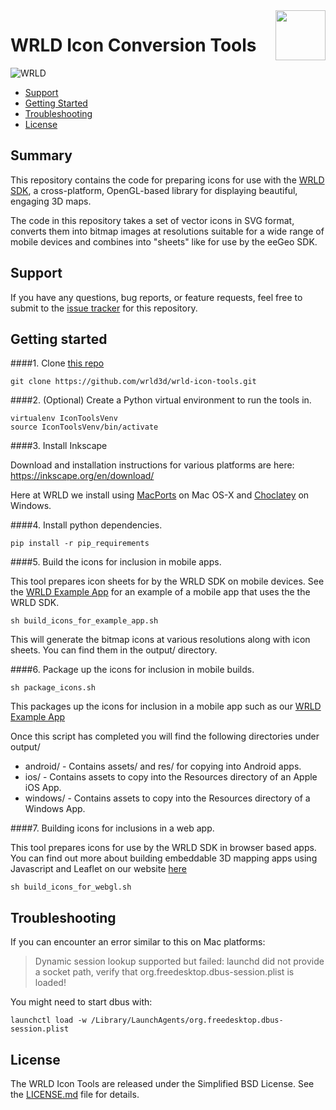 <a href="http://www.wrld3d.com/">
    <img src="http://cdn2.eegeo.com/wp-content/uploads/2017/04/WRLD_Blue.png" align="right" height="80px" />
</a>

# WRLD Icon Conversion Tools

![WRLD](http://cdn2.eegeo.com/wp-content/uploads/2017/04/screenselection01.png)

* [Support](#support)
* [Getting Started](#getting-started)
* [Troubleshooting](#troubleshooting)
* [License](#license)

## Summary

This repository contains the code for preparing icons for use with the [WRLD SDK](http://www.eegeo.com/), a cross-platform, OpenGL-based library for displaying beautiful, engaging 3D maps.

The code in this repository takes a set of vector icons in SVG format, converts them into bitmap images at resolutions suitable for a wide range of mobile devices and combines into "sheets" like for use by the eeGeo SDK.

## Support

If you have any questions, bug reports, or feature requests, feel free to submit to the [issue tracker](https://github.com/wrld3d/wrld-icon-tools/issues) for this repository.

## Getting started

####1. Clone [this repo](https://github.com/wrld3d/wrld-icon-tools)
```
git clone https://github.com/wrld3d/wrld-icon-tools.git
```

####2. (Optional) Create a Python virtual environment to run the tools in.
```
virtualenv IconToolsVenv
source IconToolsVenv/bin/activate
```
####3. Install Inkscape

Download and installation instructions for various platforms are here: https://inkscape.org/en/download/

Here at WRLD we install using [MacPorts](https://www.macports.org/) on Mac OS-X and [Choclatey](https://chocolatey.org/) on Windows.

####4. Install python dependencies.

```
pip install -r pip_requirements
```

####5. Build the icons for inclusion in mobile apps.

This tool prepares icon sheets for by the WRLD SDK on mobile devices. See the [WRLD Example App](https://github.com/wrld3d/wrld-example-app) for an example of a mobile app that uses the the WRLD SDK.

```
sh build_icons_for_example_app.sh
```

This will generate the bitmap icons at various resolutions along with icon sheets. You can find them in the output/ directory.

####6. Package up the icons for inclusion in mobile builds.

```
sh package_icons.sh
```
This packages up the icons for inclusion in a mobile app such as our [WRLD Example App](https://github.com/wrld3d/wrld-example-app)

Once this script has completed you will find the following directories under output/
* android/ - Contains assets/ and res/ for copying into Android apps.
* ios/ - Contains assets to copy into the Resources directory of an Apple iOS App.
* windows/ - Contains assets to copy into the Resources directory of a Windows App.

####7. Building icons for inclusions in a web app.

This tool prepares icons for use by the WRLD SDK in browser based apps. You can find out more about building embeddable 3D mapping apps using Javascript and Leaflet on our website [here](https://docs.wrld3d.com/wrld.js/latest/docs/api/)

```
sh build_icons_for_webgl.sh
```

## Troubleshooting 

If you can encounter an error similar to this on Mac platforms:

>Dynamic session lookup supported but failed: launchd did not provide a socket path, verify that org.freedesktop.dbus-session.plist is loaded!

You might need to start dbus with:

```
launchctl load -w /Library/LaunchAgents/org.freedesktop.dbus-session.plist
```

## License

The WRLD Icon Tools are  released under the Simplified BSD License. See the [LICENSE.md](https://github.com/wrld3d/wrld-icon-tools/blob/master/LICENSE) file for details.
